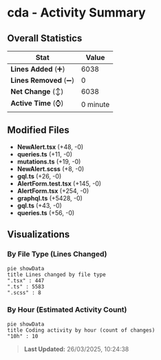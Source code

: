 # cda - Activity Summary 

## Overall Statistics

| Stat                   | Value                                                             |
| ---------------------- | ----------------------------------------------------------------- |
| **Lines Added** (➕)   | 6038                                          |
| **Lines Removed** (➖) | 0                                        |
| **Net Change** (↕)    | 6038                |
| **Active Time** (⌚)   | 0 minute |


## Modified Files
- **NewAlert.tsx** (+48, -0)
- **queries.ts** (+11, -0)
- **mutations.ts** (+19, -0)
- **NewAlert.scss** (+8, -0)
- **gql.ts** (+26, -0)
- **AlertForm.test.tsx** (+145, -0)
- **AlertForm.tsx** (+254, -0)
- **graphql.ts** (+5428, -0)
- **gql.ts** (+43, -0)
- **queries.ts** (+56, -0)

## Visualizations

### By File Type (Lines Changed)

```mermaid
pie showData
title Lines changed by file type
".tsx" : 447
".ts" : 5583
".scss" : 8
```

### By Hour (Estimated Activity Count)

```mermaid
pie showData
title Coding activity by hour (count of changes)
"10h" : 10
```


> **Last Updated:** 26/03/2025, 10:24:38